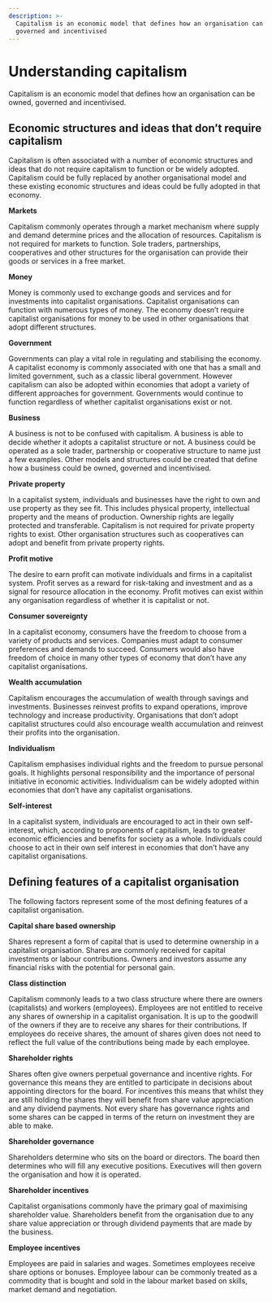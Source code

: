 ```yaml
---
description: >-
  Capitalism is an economic model that defines how an organisation can be owned,
  governed and incentivised
---
```


# Understanding capitalism

Capitalism is an economic model that defines how an organisation can be owned, governed and incentivised.



## Economic structures and ideas that don’t require capitalism

Capitalism is often associated with a number of economic structures and ideas that do not require capitalism to function or be widely adopted. Capitalism could be fully replaced by another organisational model and these existing economic structures and ideas could be fully adopted in that economy.



**Markets**

Capitalism commonly operates through a market mechanism where supply and demand determine prices and the allocation of resources. Capitalism is not required for markets to function. Sole traders, partnerships, cooperatives and other structures for the organisation can provide their goods or services in a free market.



**Money**

Money is commonly used to exchange goods and services and for investments into capitalist organisations. Capitalist organisations can function with numerous types of money. The economy doesn’t require capitalist organisations for money to be used in other organisations that adopt different structures.



**Government**

Governments can play a vital role in regulating and stabilising the economy. A capitalist economy is commonly associated with one that has a small and limited government, such as a classic liberal government. However capitalism can also be adopted within economies that adopt a variety of different approaches for government. Governments would continue to function regardless of whether capitalist organisations exist or not.



**Business**

A business is not to be confused with capitalism. A business is able to decide whether it adopts a capitalist structure or not. A business could be operated as a sole trader, partnership or cooperative structure to name just a few examples. Other models and structures could be created that define how a business could be owned, governed and incentivised.



**Private property**

In a capitalist system, individuals and businesses have the right to own and use property as they see fit. This includes physical property, intellectual property and the means of production. Ownership rights are legally protected and transferable. Capitalism is not required for private property rights to exist. Other organisation structures such as cooperatives can adopt and benefit from private property rights.



**Profit motive**

The desire to earn profit can motivate individuals and firms in a capitalist system. Profit serves as a reward for risk-taking and investment and as a signal for resource allocation in the economy. Profit motives can exist within any organisation regardless of whether it is capitalist or not.



**Consumer sovereignty**

In a capitalist economy, consumers have the freedom to choose from a variety of products and services. Companies must adapt to consumer preferences and demands to succeed. Consumers would also have freedom of choice in many other types of economy that don’t have any capitalist organisations.



**Wealth accumulation**

Capitalism encourages the accumulation of wealth through savings and investments. Businesses reinvest profits to expand operations, improve technology and increase productivity. Organisations that don’t adopt capitalist structures could also encourage wealth accumulation and reinvest their profits into the organisation.



**Individualism**

Capitalism emphasises individual rights and the freedom to pursue personal goals. It highlights personal responsibility and the importance of personal initiative in economic activities. Individualism can be widely adopted within economies that don’t have any capitalist organisations.



**Self-interest**

In a capitalist system, individuals are encouraged to act in their own self-interest, which, according to proponents of capitalism, leads to greater economic efficiencies and benefits for society as a whole. Individuals could choose to act in their own self interest in economies that don’t have any capitalist organisations.



## Defining features of a capitalist organisation

The following factors represent some of the most defining features of a capitalist organisation.



**Capital share based ownership**

Shares represent a form of capital that is used to determine ownership in a capitalist organisation. Shares are commonly received for capital investments or labour contributions. Owners and investors assume any financial risks with the potential for personal gain.



**Class distinction**

Capitalism commonly leads to a two class structure where there are owners (capitalists) and workers (employees). Employees are not entitled to receive any shares of ownership in a capitalist organisation. It is up to the goodwill of the owners if they are to receive any shares for their contributions. If employees do receive shares, the amount of shares given does not need to reflect the full value of the contributions being made by each employee.



**Shareholder rights**

Shares often give owners perpetual governance and incentive rights. For governance this means they are entitled to participate in decisions about appointing directors for the board. For incentives this means that whilst they are still holding the shares they will benefit from share value appreciation and any dividend payments. Not every share has governance rights and some shares can be capped in terms of the return on investment they are able to make.



**Shareholder governance**

Shareholders determine who sits on the board or directors. The board then determines who will fill any executive positions. Executives will then govern the organisation and how it is operated.



**Shareholder incentives**

Capitalist organisations commonly have the primary goal of maximising shareholder value. Shareholders benefit from the organisation due to any share value appreciation or through dividend payments that are made by the business.



**Employee incentives**

Employees are paid in salaries and wages. Sometimes employees receive share options or bonuses. Employee labour can be commonly treated as a commodity that is bought and sold in the labour market based on skills, market demand and negotiation.
